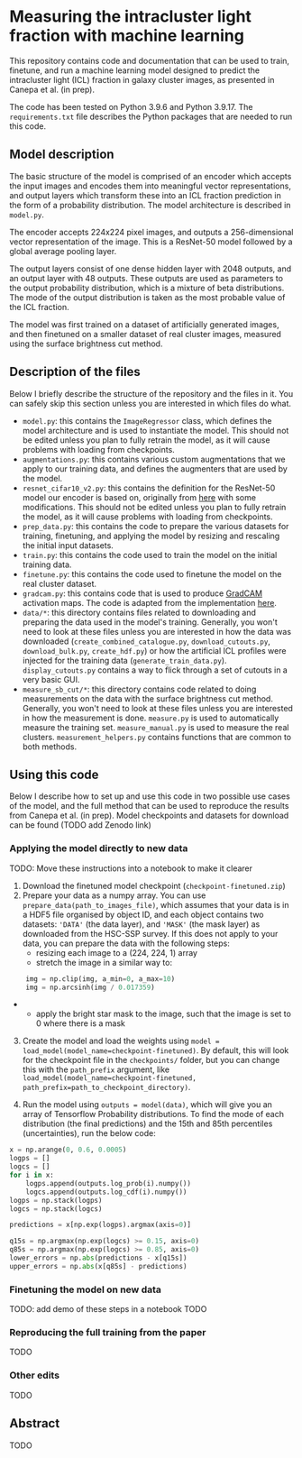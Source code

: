 # Measuring the intracluster light fraction with machine learning
This repository contains code and documentation that can be used to train, finetune, and run a machine learning model designed to predict the intracluster light (ICL) fraction in galaxy cluster images, as presented in Canepa et al. (in prep). 

The code has been tested on Python 3.9.6 and Python 3.9.17. The `requirements.txt` file describes the Python packages that are needed to run this code. 

## Model description
The basic structure of the model is comprised of an encoder which accepts the input images and encodes them into meaningful vector representations, and output layers which transform these into an ICL fraction prediction in the form of a probability distribution. The model architecture is described in `model.py`.

The encoder accepts 224x224 pixel images, and outputs a 256-dimensional vector representation of the image. This is a ResNet-50 model followed by a global average pooling layer. 

The output layers consist of one dense hidden layer with 2048 outputs, and an output layer with 48 outputs. These outputs are used as parameters to the output probability distribution, which is a mixture of beta distributions. The mode of the output distribution is taken as the most probable value of the ICL fraction.

The model was first trained on a dataset of artificially generated images, and then finetuned on a smaller dataset of real cluster images, measured using the surface brightness cut method.

## Description of the files
Below I briefly describe the structure of the repository and the files in it. You can safely skip this section unless you are interested in which files do what.
- `model.py`: this contains the `ImageRegressor` class, which defines the model architecture and is used to instantiate the model. This should not be edited unless you plan to fully retrain the model, as it will cause problems with loading from checkpoints.
- `augmentations.py`: this contains various custom augmentations that we apply to our training data, and defines the augmenters that are used by the model.
- `resnet_cifar10_v2.py`: this contains the definition for the ResNet-50 model our encoder is based on, originally from <a href="https://github.com/GoogleCloudPlatform/keras-idiomatic-programmer/blob/master/zoo/resnet/resnet_cifar10_v2.py">here</a> with some modifications. This should not be edited unless you plan to fully retrain the model, as it will cause problems with loading from checkpoints.
- `prep_data.py`: this contains the code to prepare the various datasets for training, finetuning, and applying the model by resizing and rescaling the initial input datasets.
- `train.py`: this contains the code used to train the model on the initial training data.
- `finetune.py`: this contains the code used to finetune the model on the real cluster dataset. 
- `gradcam.py`: this contains code that is used to produce <a href="https://arxiv.org/abs/1610.02391">GradCAM</a> activation maps. The code is adapted from the implementation <a href="https://keras.io/examples/vision/grad_cam/">here</a>.
- `data/*`: this directory contains files related to downloading and preparing the data used in the model's training. Generally, you won't need to look at these files unless you are interested in how the data was downloaded (`create_combined_catalogue.py`, `download_cutouts.py`, `download_bulk.py`, `create_hdf.py`) or how the artificial ICL profiles were injected for the training data (`generate_train_data.py`). `display_cutouts.py` contains a way to flick through a set of cutouts in a very basic GUI.
- `measure_sb_cut/*`: this directory contains code related to doing measurements on the data with the surface brightness cut method. Generally, you won't need to look at these files unless you are interested in how the measurement is done. `measure.py` is used to automatically measure the training set. `measure_manual.py` is used to measure the real clusters. `measurement_helpers.py` contains functions that are common to both methods.

## Using this code
Below I describe how to set up and use this code in two possible use cases of the model, and the full method that can be used to reproduce the results from Canepa et al. (in prep). Model checkpoints and datasets for download can be found (TODO add Zenodo link)

### Applying the model directly to new data
TODO: Move these instructions into a notebook to make it clearer
1. Download the finetuned model checkpoint (`checkpoint-finetuned.zip`)
2. Prepare your data as a numpy array. You can use `prepare_data(path_to_images_file)`, which assumes that your data is in a HDF5 file organised by object ID, and each object contains two datasets: `'DATA'` (the data layer), and `'MASK'` (the mask layer) as downloaded from the HSC-SSP survey. If this does not apply to your data, you can prepare the data with the following steps:
    - resizing each image to a (224, 224, 1) array
    - stretch the image in a similar way to:
```python
    img = np.clip(img, a_min=0, a_max=10)
    img = np.arcsinh(img / 0.017359)
```
- - apply the bright star mask to the image, such that the image is set to 0 where there is a mask
3. Create the model and load the weights using `model = load_model(model_name=checkpoint-finetuned)`. By default, this will look for the checkpoint file in the `checkpoints/` folder, but you can change this with the `path_prefix` argument, like `load_model(model_name=checkpoint-finetuned, path_prefix=path_to_checkpoint_directory)`. 

4. Run the model using `outputs = model(data)`, which will give you an array of Tensorflow Probability distributions. To find the mode of each distribution (the final predictions) and the 15th and 85th percentiles (uncertainties), run the below code:
```python
x = np.arange(0, 0.6, 0.0005)
logps = []
logcs = []
for i in x:
    logps.append(outputs.log_prob(i).numpy())
    logcs.append(outputs.log_cdf(i).numpy())
logps = np.stack(logps)
logcs = np.stack(logcs)

predictions = x[np.exp(logps).argmax(axis=0)]

q15s = np.argmax(np.exp(logcs) >= 0.15, axis=0)
q85s = np.argmax(np.exp(logcs) >= 0.85, axis=0)
lower_errors = np.abs(predictions - x[q15s])
upper_errors = np.abs(x[q85s] - predictions)
```

### Finetuning the model on new data
TODO: add demo of these steps in a notebook
TODO

### Reproducing the full training from the paper
TODO

### Other edits
TODO

## Abstract
TODO
